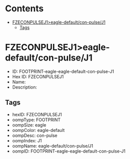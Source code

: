 



Contents
========

* [FZECONPULSEJ1>eagle-default/con-pulse/J1](#fzeconpulsej1eagle-defaultcon-pulsej1)
	* [Tags](#tags)

# FZECONPULSEJ1>eagle-default/con-pulse/J1

- ID: FOOTPRINT-eagle-eagle-default-con-pulse-J1
- Hex ID: FZECONPULSEJ1
- Name: 
- Description: 

## Tags

- hexID: FZECONPULSEJ1
- oompType: FOOTPRINT
- oompSize: eagle
- oompColor: eagle-default
- oompDesc: con-pulse
- oompIndex: J1
- oompName: eagle-default/con-pulse/J1
- oompID: FOOTPRINT-eagle-eagle-default-con-pulse-J1
